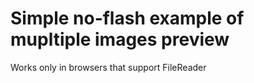 # Simple no-flash example of mupltiple images preview
Works only in browsers that support FileReader
